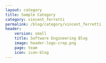 ```yaml
---
layout: category
title: Sample Category
category: vincent_ferretti
permalink: /blog/category/vincent_ferretti
header: 
    version: small
    title: Software Engineering Blog
    image: header-logo-crop.png
    page: team
    icon: icon-blog
---
```

